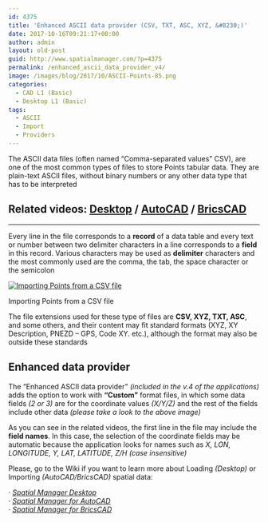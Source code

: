 ```yaml
---
id: 4375
title: 'Enhanced ASCII data provider (CSV, TXT, ASC, XYZ, &#8230;)'
date: 2017-10-16T09:21:17+00:00
author: admin
layout: old-post
guid: http://www.spatialmanager.com/?p=4375
permalink: /enhanced_ascii_data_provider_v4/
image: /images/blog/2017/10/ASCII-Points-85.png
categories:
  - CAD L1 (Basic)
  - Desktop L1 (Basic)
tags:
  - ASCII
  - Import
  - Providers
---
```

<p>
  The ASCII data files (often named “Comma-separated values” CSV), are one of the most common types of files to store Points tabular data. They are plain-text ASCII files, without binary numbers or any other data type that has to be interpreted<!--more-->
</p>

<h2>
  Related videos: <span><span><a href="https://youtu.be/EJG26apAFM4?rel=0" target="_blank" rel="nofollow">Desktop</a></span></span> / <span><span><a href="https://youtu.be/IIYQLKIuuj0?rel=0" target="_blank" rel="nofollow">AutoCAD</a></span></span> / <span><span><a href="https://youtu.be/G-y0Reu6sWs?rel=0" target="_blank" rel="nofollow">BricsCAD</a></span></span>
</h2>

* * *

<p>
  Every line in the file corresponds to a <strong>record</strong> of a data table and every text or number between two delimiter characters in a line corresponds to a <strong>field</strong> in this record. Various characters may be used as <strong>delimiter</strong> characters and the most commonly used are the comma, the tab, the space character or the semicolon
</p>

<div>
  <a href="/images/blog/2017/10/New-Spatial-Manager-ASCII-Provider-2.png" target="_blank" rel="nofollow"><img src="/images/blog/2017/10/New-Spatial-Manager-ASCII-Provider-2-1024x576.png" alt="Importing Points from a CSV file" width="625" height="352" srcset="/images/blog/2017/10/New-Spatial-Manager-ASCII-Provider-2-1024x576.png 1024w, /images/blog/2017/10/New-Spatial-Manager-ASCII-Provider-2-300x169.png 300w, /images/blog/2017/10/New-Spatial-Manager-ASCII-Provider-2-768x432.png 768w, /images/blog/2017/10/New-Spatial-Manager-ASCII-Provider-2-624x351.png 624w, /images/blog/2017/10/New-Spatial-Manager-ASCII-Provider-2.png 1280w" sizes="(max-width: 625px) 100vw, 625px" /></a>
  
  <p>
    Importing Points from a CSV file
  </p>
</div>

<p>
  The file extensions used for these type of files are <strong>CSV, XYZ, TXT, ASC</strong>, and some others, and their content may fit standard formats (XYZ, XY Description, PNEZD &#8211; GPS, Code XY. etc.), although the format may also be outside these standards
</p>

<h2>
  Enhanced data provider
</h2>

<p>
  The &#8220;Enhanced ASCII data provider&#8221; <em>(included in the v.4 of the applications)</em> adds the option to work with <strong>&#8220;Custom&#8221;</strong> format files, in which some data fields <em>(2 or 3)</em> are for the coordinate values <em>(X/Y/Z)</em> and the rest of the fields include other data <em>(please take a look to the above image)</em>
</p>

<p>
  As you can see in the related videos, the first line in the file may include the <strong>field names</strong>. In this case, the selection of the coordinate fields may be automatic because the application looks for names such as <em>X, LON, LONGITUDE, Y, LAT, LATITUDE, Z/H (case insensitive)</em>
</p>

<p>
  Please, go to the Wiki if you want to learn more about Loading <em>(Desktop)</em> or Importing <em>(AutoCAD/BricsCAD)</em> spatial data:
</p>

<p>
  · <span><span><em><a href="http://wiki.spatialmanager.com/index.php/Spatial_Manager_Desktop™_-_FAQs:_Import_and_export" target="_blank" rel="nofollow">Spatial Manager Desktop</a></em></span></span><br /> · <span><span><em><a href="http://wiki.spatialmanager.com/index.php/Spatial_Manager%E2%84%A2_for_AutoCAD_-_FAQs:_Import" target="_blank" rel="nofollow">Spatial Manager for AutoCAD</a></em></span></span><br /> · <span><em><a href="http://wiki.spatialmanager.com/index.php/Spatial_Manager%E2%84%A2_for_BricsCAD_-_FAQs:_Import" target="_blank" rel="nofollow">Spatial Manager for BricsCAD</a></em></span>
</p>